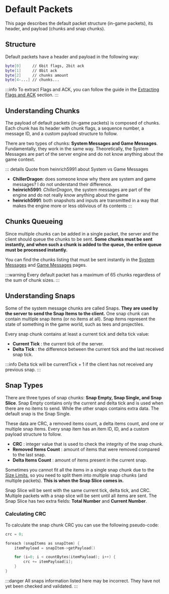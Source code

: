 # Default Packets

This page describes the default packet structure (in-game packets), its header, and payload (chunks and snap chunks).

## Structure

Default packets have a header and payload in the following way:

```sh
byte[0]     // 6bit flags, 2bit ack
byte[1]     // 8bit ack
byte[2]     // chunks amount
byte[4-...] // chunks...
```

:::info
To extract Flags and ACK, you can follow the guide in the [Extracting Flags and ACK](../fundamentals.md#extracting-flags-and-ack) section.
:::

## Understanding Chunks

The payload of default packets (in-game packets) is composed of chunks. Each chunk has its header with chunk flags, a sequence number, a message ID, and a custom payload structure to follow.

There are two types of chunks: **System Messages and Game Messages**. Fundamentally, they work in the same way. Theoretically, the System Messages are part of the server engine and do not know anything about the game context.

::: details Quote from heinrich5991 about System vs Game Messages
- **ChillerDragon**: does someone know why there are system and game messages? I do not understand their difference.
- **heinrich5991**: *ChillerDragon*, the system messages are part of the engine and do not really know anything about the game
- **heinrich5991**: both snapshots and inputs are transmitted in a way that makes the engine more or less oblivious of its contents
:::

## Chunks Queueing

Since multiple chunks can be added in a single packet, the server and the client should queue the chunks to be sent. **Some chunks must be sent instantly, and when such a chunk is added to the queue, the entire queue must be processed instantly.**

You can find the chunks listing that must be sent instantly in the [System Messages](./../chunks/system-messages.md) and [Game Messages](./../chunks/game-messages.md) pages.

:::warning
Every default packet has a maximum of 65 chunks regardless of the sum of chunk sizes.
:::

## Understanding Snaps

Some of the system message chunks are called Snaps. **They are used by the server to send the Snap Items to the client.** One snap chunk can contain multiple snap items (or no items at all). Snap items represent the state of something in the game world, such as tees and projectiles.

Every snap chunk contains at least a current tick and delta tick value:

- **Current Tick** : the current tick of the server.
- **Delta Tick** : the difference between the current tick and the last received snap tick.

:::info
Delta tick will be currentTick + 1 if the client has not received any previous snap.
:::

## Snap Types

There are three types of snap chunks: **Snap Empty, Snap Single, and Snap Slice**. Snap Empty contains only the current and delta tick and is used when there are no items to send. While the other snaps contains extra data. The default snap is the Snap Single.

These data are CRC, a removed items count, a delta items count, and one or multiple snap items. Every snap item has an item ID, ID, and a custom payload structure to follow.

- **CRC** : integer value that is used to check the integrity of the snap chunk. 
- **Removed Items Count** : amount of items that were removed compared to the last snap. 
- **Delta Items Count** : amount of items present in the current snap. 

Sometimes you cannot fit all the items in a single snap chunk due to the [Size Limits](./../fundamentals.md#size-limits), so you need to split them into multiple snap chunks (and multiple packets). **This is when the Snap Slice comes in.**

Snap Slice will be sent with the same current tick, delta tick, and CRC. Multiple packets with a snap slice will be sent until all items are sent. The Snap Slice has two extra fields: **Total Number** and **Current Number**.


### Calculating CRC

To calculate the snap chunk CRC you can use the following pseudo-code:

```c
crc = 0;

foreach (snapItems as snapItem) {
    itemPayload = snapItem->getPayload()

    for (i=0; i < countBytes(itemPayload); i++) { 
        crc += itemPayload[i];
    }
}
```

:::danger
All snaps information listed here may be incorrect. They have not yet been checked and validated.
:::